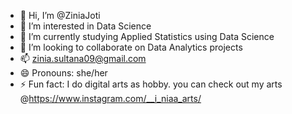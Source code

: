 - 👋 Hi, I’m @ZiniaJoti
- 👀 I’m interested in Data Science
- 🌱 I’m currently studying Applied Statistics using Data Science
- 💞️ I’m looking to collaborate on Data Analytics projects
- 📫 zinia.sultana09@gmail.com
- 😄 Pronouns: she/her
- ⚡ Fun fact: I do digital arts as hobby. you can check out my arts @https://www.instagram.com/__i_niaa_arts/

<!---
ZiniaJoti/ZiniaJoti is a ✨ special ✨ repository because its `README.md` (this file) appears on your GitHub profile.
You can click the Preview link to take a look at your changes.
--->
